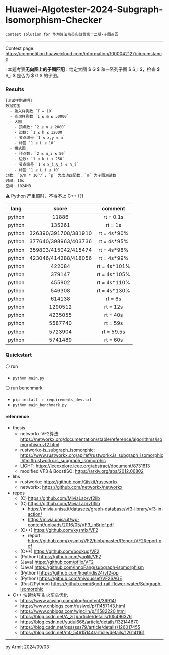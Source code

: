 # Huawei-Algotester-2024-Subgraph-Isomorphism-Checker

    Contest solution for 华为算法精英实战营第十二期-子图召回

----

Contest page: https://competition.huaweicloud.com/information/1000042127/circumstance  

ℹ 本题考察**无向图上的子图匹配**：给定大图 $ G $ 和一系列子图 $ S_i $，检查 $ S_i $ 是否为 $ G $ 的子图。


### Results

```
[测试样例说明]
数据范围
  - 输入样例数 `T = 10`
  - 查询样例数 `1 ≤ m ≤ 50000`
  - 大图
    - 顶点数: `2 ≤ n ≤ 2000`
    - 边数: `1 ≤ k ≤ 12000`
    - 节点编号 `1 ≤ x,y ≤ n`
    - 标签 `1 ≤ L ≤ 10`
  - 模式图
    - 顶点数: `2 ≤ n_i ≤ 50`
    - 边数: `1 ≤ k_i ≤ 250`
    - 节点编号 `1 ≤ x_i,y_i ≤ n_i`
    - 标签 `1 ≤ L_i ≤ 10`
分数: `p/m * 10^7`; `p` 为成功匹配数, `m` 为子图测试数
时间: 10s
空间: 1024MB
```

⚠ Python 严重超时，不得不上 C++ (?)

| lang | score | comment |
| :-: | :-: | :-: |
| python |  11886 | rt = 0.1s |
| python | 135261 | rt = 1s |
| python | 326390/391708/381910 | rt = 4s*90% |
| python | 377640/398963/403736 | rt = 4s*95% |
| python | 359803/415042/415474 | rt = 4s*98% |
| python | 423046/414288/418056 | rt = 4s*99% |
| python | 422084 | rt = 4s*101% |
| python | 379147 | rt = 4s*105% |
| python | 455902 | rt = 4s*110% |
| python | 546308 | rt = 4s*130% |
| python | 614138 | rt = 6s |
| python | 1290512 | rt = 12s |
| python | 4235055 | rt = 40s |
| python | 5587740 | rt = 59s |
| python | 5723904 | rt = 59.5s |
| python | 5741489 | rt = 60s |


### Quickstart

⚪ run

- `python main.py`

⚪ run benchmark

- `pip install -r requirements_dev.txt`
- `python main_benchmark.py`


#### refenrence

- thesis
  - networkx-VF2算法: https://networkx.org/documentation/stable/reference/algorithms/isomorphism.vf2.html
  - rustworkx-is_subgraph_isomorphic: https://www.rustworkx.org/apiref/rustworkx.is_subgraph_isomorphic.html#rustworkx.is_subgraph_isomorphic
  - LIGHT: https://ieeexplore.ieee.org/abstract/document/8731613
  - modified VF3 & BoostISO: https://arxiv.org/abs/2012.06802
- libs
  - rustworkx: https://github.com/Qiskit/rustworkx
  - networkx: https://github.com/networkx/networkx
- repos
  - (C) https://github.com/MiviaLab/vf2lib
  - (C) https://github.com/MiviaLab/vf3lib
    - https://mivia.unisa.it/datasets/graph-database/vf3-library/vf3-in-action/
    - https://mivia.unisa.it/wp-content/uploads/2016/05/VF3_inBrief.pdf
  - (C++) https://github.com/xysmlx/VF2
    - report: https://github.com/xysmlx/VF2/blob/master/Report/VF2Report.pdf
  - (C++) https://github.com/bookug/VF2
  - (Python) https://github.com/yaolili/VF2
  - (Java) https://github.com/pfllo/VF2
  - (Java) https://github.com/InnoFang/subgraph-isomorphism
  - (Python) https://github.com/kpetridis24/vf2-pp
  - (Python) https://github.com/mjyoussef/VF2SAGE
  - (Rust2Python) https://github.com/6god-rail-flower-water/Subgraph-Isomorphic
- C++ 快读快写 & 火车头优化
  - https://www.acwing.com/blog/content/36914/
  - https://www.cnblogs.com/fusiwei/p/11457143.html
  - https://www.cnblogs.com/wjnclln/p/11582220.html
  - https://blog.csdn.net/A_zjzj/article/details/105496376
  - https://blog.csdn.net/yudui666/article/details/132144670
  - https://blog.csdn.net/qssssss79/article/details/126017455
  - https://blog.csdn.net/m0_54615144/article/details/126141161

----
by Armit
2024/09/03
